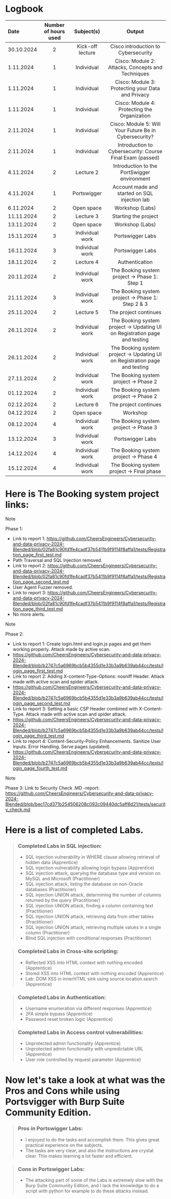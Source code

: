 # Logbook

| Date | Number of hours used | Subject(s) | Output
| :--- | :---: | :---: | :---: |
| 30.10.2024 | 2 | Kick-off lecture | Cisco introduction to Cybersecurity
| 1.11.2024 | 1 | Individual | Cisco: Module 2: Attacks, Concepts and Techniques
| 1.11.2024 | 1 | Individual | Cisco: Module 3: Protecting your Data and Privacy
| 1.11.2024 | 1 | Individual | Cisco: Module 4: Protecting the Organization
| 2.11.2024 | 1 | Individual | Cisco: Module 5: Will Your Future Be in Cybersecurity?
| 2.11.2024 | 1 | Individual | Introduction to Cybersecurity: Course Final Exam (passed)
| 4.11.2024 | 2 | Lecture 2 | Introduction to the PortSwigger environment
| 4.11.2024 | 1 | Portswigger | Account made and started on SQL injection lab
| 6.11.2024 | 2 | Open space | Workshop (Labs)
| 11.11.2024 | 2 | Lecture 3 | Starting the project
| 13.11.2024 | 2 | Open space | Workshop (Labs)
| 15.11.2024 | 3 | Individual work | Portswigger Labs
| 16.11.2024 | 3 | Individual work | Portswigger Labs
| 18.11.2024 | 2 | Lecture 4 | Authentication
| 20.11.2024 | 2 | Individual work | The Booking system project → Phase 1: Step 1
| 21.11.2024 | 3 | Individual work | The Booking system project → Phase 1: Step 2 & 3
| 25.11.2024 | 2 | Lecture 5 | The project continues
| 26.11.2024 | 2 | Individual work | The Booking system project → Updating UI on Registration page and testing
| 26.11.2024 | 2 | Individual work | The Booking system project → Updating UI on Registration page and testing
| 27.11.2024 | 2 | Individual work | The Booking system project → Phase 2
| 01.12.2024 | 2 | Individual work | The Booking system project → Phase 2
| 02.12.2024 | 2 | Lecture 6 | The project continues
| 04.12.2024 | 2 | Open space | Workshop
| 08.12.2024 | 4 | Individual work | The Booking system project → Phase 3
| 13.12.2024 | 3 | Individual work | Portswigger Labs
| 14.12.2024 | 4 | Individual work | The Booking system project → Phase 4
| 15.12.2024 | 4 | Individual work | The Booking system project → Final phase


# Here is The Booking system project links:

> [!NOTE]
> Phase 1:
> - Link to report 1: https://github.com/CheersEngineers/Cybersecurity-and-data-privacy-2024-Blended/blob/02fa81c90fd1fe4cadf37b5411b9f9114f8affa1/tests/Registration_page_first_test.md
> - Path Traversal and SQL Injection removed.
> - Link to report 2: https://github.com/CheersEngineers/Cybersecurity-and-data-privacy-2024-Blended/blob/02fa81c90fd1fe4cadf37b5411b9f9114f8affa1/tests/Registration_page_second_test.md
> - User Agent Fuzzer removed.
> - Link to report 3: https://github.com/CheersEngineers/Cybersecurity-and-data-privacy-2024-Blended/blob/02fa81c90fd1fe4cadf37b5411b9f9114f8affa1/tests/Registration_page_third_test.md
> - No more alerts.


> [!NOTE]
> Phase 2:
> - Link to report 1: Create login.html and login.js pages and get them working properly. Attack made by active scan.
> - https://github.com/CheersEngineers/Cybersecurity-and-data-privacy-2024-Blended/blob/b2747c5a6969bcb5b4355d1e33b3a9b639ab44cc/tests/login_page_first_test.md
> - Link to report 2: Adding X-content-Type-Options: nosniff Header. Attack made with active scan and spider attack.
> - https://github.com/CheersEngineers/Cybersecurity-and-data-privacy-2024-Blended/blob/b2747c5a6969bcb5b4355d1e33b3a9b639ab44cc/tests/login_page_second_test.md
> - Link to report 3: Setting a basic CSP Header combined with X-Content-Type. Attack made with active scan and spider attack.
> - https://github.com/CheersEngineers/Cybersecurity-and-data-privacy-2024-Blended/blob/b2747c5a6969bcb5b4355d1e33b3a9b639ab44cc/tests/login_page_third_test.md
> - Link to report 4: Content-Security-Policy Enhancements. Sanitize User Inputs. Error Handling. Serve pages (updated).
> - https://github.com/CheersEngineers/Cybersecurity-and-data-privacy-2024-Blended/blob/b2747c5a6969bcb5b4355d1e33b3a9b639ab44cc/tests/login_page_fourth_test.md

> [!NOTE]
> Phase 3:
> Link to Security Check .MD -report: https://github.com/CheersEngineers/Cybersecurity-and-data-privacy-2024-Blended/blob/bec17cd371b254506208c092c09440dc5aff8d21/tests/security_check.md


# Here is a list of completed Labs.

> ### Completed Labs in SQL injection:
> - SQL injection vulnerability in WHERE clause allowing retrieval of hidden data (Apprentice)
> - SQL injection vulnerability allowing login bypass (Apprentice)
> - SQL injection attack, querying the database type and version on MySQL and Microsoft (Practitioner)
> - SQL injection attack, listing the database on non-Oracle databases (Practitioner)
> - SQL injection UNION attack, determining the number of columns returned by the query (Practitioner)
> - SQL injection UNION attack, finding a column containing text (Practitioner)
> - SQL injection UNION attack, retrieving data from other tables (Practitioner)
> - SQL injection UNION attack, retrieving multiple values in a single column (Practitioner)
> - Blind SQL injection with conditional responses (Practitioner)

> ### Completed Labs in Cross-site scripting:
>  - Reflected XSS into HTML context with nothing encoded (Apprentice)
>  - Stored XSS into HTML context with nothing encoded (Apprentice)
>  - Lab: DOM XSS in innerHTML sink using source location.search (Apprentice)

> ### Completed Labs in Authentication:
>  - Username enumeration via different responses (Apprentice)
>  - 2FA simple bypass (Apprentice)
>  - Password reset broken logic (Apprentice)

> ### Completed Labs in Access control vulnerabilities:
>  - Unprotected admin functionality (Apprentice)
>  - Unprotected admin functionality with unpredictable URL (Apprentice)
>  - User role controlled by request parameter (Apprentice)


# Now let's take a look at what was the Pros and Cons while using Portsvigger with Burp Suite Community Edition.

> ### Pros in Portswigger Labs:
>  - I enjoyed to do the tasks and accomplish them. This gives great practical experience on the subjects.
>  - The tasks are very clear, and also the instructions are crystal clear. This makes learning a lot faster and efficient.

> ### Cons in Portswigger Labs:
> - The attacking part of some of the Labs is extremely slow with the Burp Suite Community Edition, and I lack the knowledge to do a script with python for example to do these attacks instead.
